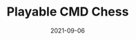 ---
draft: false
title: "Playable CMD Chess"
description: "A chess program written in Batch"
date: 2021-09-06
url: https://github.com/nTh0rn/batch-chessbit
tags: ["Batch", "Problem Solving", "Algorithmic Design"]
language: "Batch"
---